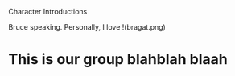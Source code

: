 Character Introductions

Bruce speaking. Personally, I love 
!(bragat.png)

# This is our group blahblah blaah
